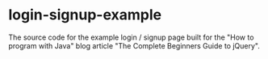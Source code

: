 # login-signup-example
The source code for the example login / signup page built for the "How to program with Java" blog article "The Complete Beginners Guide to jQuery".
